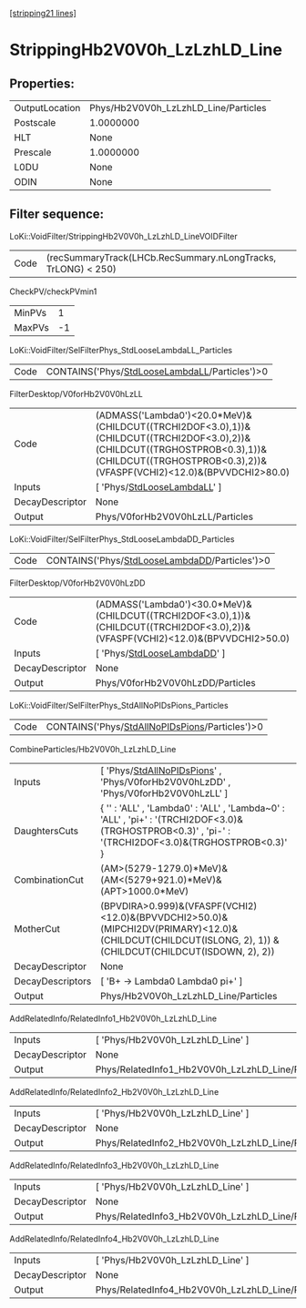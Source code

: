 [[stripping21 lines]](./stripping21-index)

# StrippingHb2V0V0h_LzLzhLD_Line

## Properties:

|                |                                      |
|----------------|--------------------------------------|
| OutputLocation | Phys/Hb2V0V0h_LzLzhLD_Line/Particles |
| Postscale      | 1.0000000                            |
| HLT            | None                                 |
| Prescale       | 1.0000000                            |
| L0DU           | None                                 |
| ODIN           | None                                 |

## Filter sequence:

LoKi::VoidFilter/StrippingHb2V0V0h_LzLzhLD_LineVOIDFilter

|      |                                                               |
|------|---------------------------------------------------------------|
| Code | (recSummaryTrack(LHCb.RecSummary.nLongTracks, TrLONG) \< 250) |

CheckPV/checkPVmin1

|        |     |
|--------|-----|
| MinPVs | 1   |
| MaxPVs | -1  |

LoKi::VoidFilter/SelFilterPhys_StdLooseLambdaLL_Particles

|      |                                                                                                  |
|------|--------------------------------------------------------------------------------------------------|
| Code | CONTAINS('Phys/[StdLooseLambdaLL](./stripping21-commonparticles-stdlooselambdall)/Particles')\>0 |

FilterDesktop/V0forHb2V0V0hLzLL

|                 |                                                                                                                                                                                                        |
|-----------------|--------------------------------------------------------------------------------------------------------------------------------------------------------------------------------------------------------|
| Code            | (ADMASS('Lambda0')\<20.0\*MeV)&(CHILDCUT((TRCHI2DOF\<3.0),1))&(CHILDCUT((TRCHI2DOF\<3.0),2))&(CHILDCUT((TRGHOSTPROB\<0.3),1))&(CHILDCUT((TRGHOSTPROB\<0.3),2))&(VFASPF(VCHI2)\<12.0)&(BPVVDCHI2\>80.0) |
| Inputs          | [ 'Phys/[StdLooseLambdaLL](./stripping21-commonparticles-stdlooselambdall)' ]                                                                                                                        |
| DecayDescriptor | None                                                                                                                                                                                                   |
| Output          | Phys/V0forHb2V0V0hLzLL/Particles                                                                                                                                                                       |

LoKi::VoidFilter/SelFilterPhys_StdLooseLambdaDD_Particles

|      |                                                                                                  |
|------|--------------------------------------------------------------------------------------------------|
| Code | CONTAINS('Phys/[StdLooseLambdaDD](./stripping21-commonparticles-stdlooselambdadd)/Particles')\>0 |

FilterDesktop/V0forHb2V0V0hLzDD

|                 |                                                                                                                                      |
|-----------------|--------------------------------------------------------------------------------------------------------------------------------------|
| Code            | (ADMASS('Lambda0')\<30.0\*MeV)&(CHILDCUT((TRCHI2DOF\<3.0),1))&(CHILDCUT((TRCHI2DOF\<3.0),2))&(VFASPF(VCHI2)\<12.0)&(BPVVDCHI2\>50.0) |
| Inputs          | [ 'Phys/[StdLooseLambdaDD](./stripping21-commonparticles-stdlooselambdadd)' ]                                                      |
| DecayDescriptor | None                                                                                                                                 |
| Output          | Phys/V0forHb2V0V0hLzDD/Particles                                                                                                     |

LoKi::VoidFilter/SelFilterPhys_StdAllNoPIDsPions_Particles

|      |                                                                                                    |
|------|----------------------------------------------------------------------------------------------------|
| Code | CONTAINS('Phys/[StdAllNoPIDsPions](./stripping21-commonparticles-stdallnopidspions)/Particles')\>0 |

CombineParticles/Hb2V0V0h_LzLzhLD_Line

|                  |                                                                                                                                                              |
|------------------|--------------------------------------------------------------------------------------------------------------------------------------------------------------|
| Inputs           | [ 'Phys/[StdAllNoPIDsPions](./stripping21-commonparticles-stdallnopidspions)' , 'Phys/V0forHb2V0V0hLzDD' , 'Phys/V0forHb2V0V0hLzLL' ]                      |
| DaughtersCuts    | { '' : 'ALL' , 'Lambda0' : 'ALL' , 'Lambda~0' : 'ALL' , 'pi+' : '(TRCHI2DOF\<3.0)&(TRGHOSTPROB\<0.3)' , 'pi-' : '(TRCHI2DOF\<3.0)&(TRGHOSTPROB\<0.3)' }      |
| CombinationCut   | (AM\>(5279-1279.0)\*MeV)&(AM\<(5279+921.0)\*MeV)&(APT\>1000.0\*MeV)                                                                                          |
| MotherCut        | (BPVDIRA\>0.999)&(VFASPF(VCHI2)\<12.0)&(BPVVDCHI2\>50.0)&(MIPCHI2DV(PRIMARY)\<12.0)& (CHILDCUT(CHILDCUT(ISLONG, 2), 1)) & (CHILDCUT(CHILDCUT(ISDOWN, 2), 2)) |
| DecayDescriptor  | None                                                                                                                                                         |
| DecayDescriptors | [ 'B+ -\> Lambda0 Lambda0 pi+' ]                                                                                                                           |
| Output           | Phys/Hb2V0V0h_LzLzhLD_Line/Particles                                                                                                                         |

AddRelatedInfo/RelatedInfo1_Hb2V0V0h_LzLzhLD_Line

|                 |                                                   |
|-----------------|---------------------------------------------------|
| Inputs          | [ 'Phys/Hb2V0V0h_LzLzhLD_Line' ]                |
| DecayDescriptor | None                                              |
| Output          | Phys/RelatedInfo1_Hb2V0V0h_LzLzhLD_Line/Particles |

AddRelatedInfo/RelatedInfo2_Hb2V0V0h_LzLzhLD_Line

|                 |                                                   |
|-----------------|---------------------------------------------------|
| Inputs          | [ 'Phys/Hb2V0V0h_LzLzhLD_Line' ]                |
| DecayDescriptor | None                                              |
| Output          | Phys/RelatedInfo2_Hb2V0V0h_LzLzhLD_Line/Particles |

AddRelatedInfo/RelatedInfo3_Hb2V0V0h_LzLzhLD_Line

|                 |                                                   |
|-----------------|---------------------------------------------------|
| Inputs          | [ 'Phys/Hb2V0V0h_LzLzhLD_Line' ]                |
| DecayDescriptor | None                                              |
| Output          | Phys/RelatedInfo3_Hb2V0V0h_LzLzhLD_Line/Particles |

AddRelatedInfo/RelatedInfo4_Hb2V0V0h_LzLzhLD_Line

|                 |                                                   |
|-----------------|---------------------------------------------------|
| Inputs          | [ 'Phys/Hb2V0V0h_LzLzhLD_Line' ]                |
| DecayDescriptor | None                                              |
| Output          | Phys/RelatedInfo4_Hb2V0V0h_LzLzhLD_Line/Particles |
